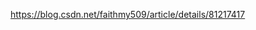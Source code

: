 https://blog.csdn.net/faithmy509/article/details/81217417































































































